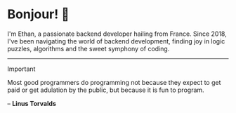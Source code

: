 # Bonjour! 👋
I'm Ethan, a passionate backend developer hailing from France. Since 2018, I've been navigating the world of backend development, finding joy in logic puzzles, algorithms and the sweet symphony of coding.

---
> [!IMPORTANT]
> Most good programmers do programming not because they expect to get paid or get adulation by the public, but because it is fun to program.
> 
> – **Linus Torvalds**
